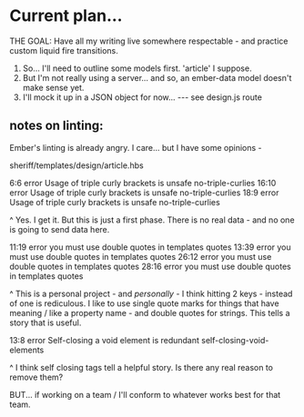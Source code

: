 
# Current plan...

THE GOAL: Have all my writing live somewhere respectable - and practice custom liquid fire transitions.

1. So... I'll need to outline some models first. 'article' I suppose.
2. But I'm not really using a server... and so, an ember-data model doesn't make sense yet.
3. I'll mock it up in a JSON object for now... --- see design.js route

## notes on linting:

Ember's linting is already angry. I care... but I have some opinions -

sheriff/templates/design/article.hbs

6:6  error  Usage of triple curly brackets is unsafe  no-triple-curlies
16:10  error  Usage of triple curly brackets is unsafe  no-triple-curlies
18:9  error  Usage of triple curly brackets is unsafe  no-triple-curlies

^ Yes. I get it. But this is just a first phase. There is no real data - and no one is going to send data here.



11:19  error  you must use double quotes in templates  quotes
13:39  error  you must use double quotes in templates  quotes
26:12  error  you must use double quotes in templates  quotes
28:16  error  you must use double quotes in templates  quotes

^ This is a personal project - and _personally_ - I think hitting 2 keys - instead of one is rediculous. I like to use single quote marks for things that have meaning / like a property name - and double quotes for strings. This tells a story that is useful.


13:8  error  Self-closing a void element is redundant  self-closing-void-elements

^ I think self closing tags tell a helpful story. Is there any real reason to remove them?

BUT... if working on a team / I'll conform to whatever works best for that team.
